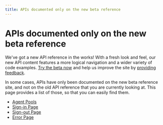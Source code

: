 ```yaml
---
title: APIs documented only on the new beta reference
---
```


# APIs documented only on the new beta reference

We've got a new API reference in the works! With a fresh look and feel, our new API content features a more logical navigation and a wider variety of code examples. [Try the beta now](https://developer.okta.com/docs/api/) and help us improve the site by [providing feedback](https://forms.gle/Y9XmNNTF2rPQwive7).

In some cases, APIs have only been documented on the new beta reference site, and not on the old API reference that you are currently looking at. This page provides a list of those, so that you can easily find them.

* [Agent Pools](https://developer.okta.com/docs/api/openapi/okta-management/management/tag/AgentPools/#tag/AgentPools)
* [Sign-in Page](https://developer.okta.com/docs/api/openapi/okta-management/management/tag/Customization/#tag/Customization/operation/getSignInPage)
* [Sign-out Page](https://developer.okta.com/docs/api/openapi/okta-management/management/tag/Customization/#tag/Customization/operation/getSignOutPageSettings)
* [Error Page](https://developer.okta.com/docs/api/openapi/okta-management/management/tag/Customization/#tag/Customization/operation/getErrorPage)
